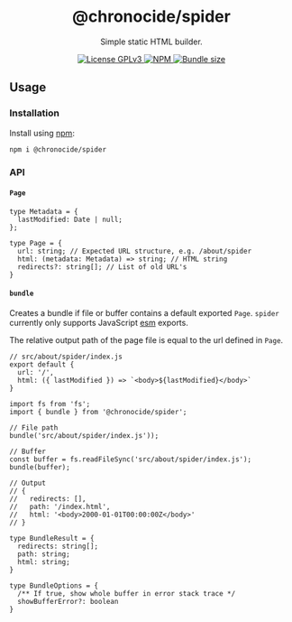 <div align="center">
  <h1>@chronocide/spider</h1>
  <p>Simple static HTML builder.</p>
</div>

<div align="center">
  <a href="/LICENSE">
    <img alt="License GPLv3" src="https://img.shields.io/badge/license-GPLv3-blue.svg" />
  </a>
  <a href="https://www.npmjs.com/package/@chronocide/spider">
    <img alt="NPM" src="https://img.shields.io/npm/v/@chronocide/spider?label=npm">
  </a>
  <a href="https://packagephobia.com/result?p=@chronocide/spider">
    <img alt="Bundle size" src="https://packagephobia.com/badge?p=@chronocide/spider">
  </a>
</div>

## Usage

### Installation

Install using [npm](npmjs.org):

```sh
npm i @chronocide/spider
```

### API

#### `Page`

```TS
type Metadata = {
  lastModified: Date | null;
};

type Page = {
  url: string; // Expected URL structure, e.g. /about/spider
  html: (metadata: Metadata) => string; // HTML string
  redirects?: string[]; // List of old URL's
}
```

#### `bundle`

Creates a bundle if file or buffer contains a default exported `Page`. `spider` currently only supports JavaScript [esm](https://nodejs.org/api/esm.html) exports.

The relative output path of the page file is equal to the url defined in `Page`.

```JS
// src/about/spider/index.js
export default {
  url: '/',
  html: ({ lastModified }) => `<body>${lastModified}</body>`
}
```

```JS
import fs from 'fs';
import { bundle } from '@chronocide/spider';

// File path
bundle('src/about/spider/index.js'));

// Buffer
const buffer = fs.readFileSync('src/about/spider/index.js');
bundle(buffer);

// Output
// {
//   redirects: [],
//   path: '/index.html',
//   html: '<body>2000-01-01T00:00:00Z</body>'
// }
```

```TS
type BundleResult = {
  redirects: string[];
  path: string;
  html: string;
}

type BundleOptions = {
  /** If true, show whole buffer in error stack trace */
  showBufferError?: boolean
}
```
